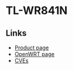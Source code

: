 # TL-WR841N

## Links

 - [Product page](https://www.tp-link.com/it/support/download/tl-wr841n/v10/)
 - [OpenWRT page](https://openwrt.org/toh/tp-link/tl-wr841nd)
 - [CVEs](https://www.cvedetails.com/vulnerability-list.php?vendor_id=11936&product_id=23482&version_id=0&page=1&hasexp=0&opdos=0&opec=0&opov=0&opcsrf=0&opgpriv=0&opsqli=0&opxss=0&opdirt=0&opmemc=0&ophttprs=0&opbyp=0&opfileinc=0&opginf=0&cvssscoremin=1&cvssscoremax=0&year=0&month=0&cweid=0&order=1&trc=3&sha=3bd1591ed25ebc92cae58c9f45417e81f43a35dd)
